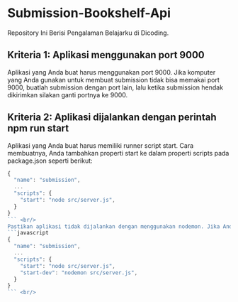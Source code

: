 # Submission-Bookshelf-Api
Repository Ini Berisi Pengalaman Belajarku di Dicoding. 

## Kriteria 1: Aplikasi menggunakan port 9000 <br/>
Aplikasi yang Anda buat harus menggunakan port 9000. Jika komputer yang Anda gunakan untuk membuat submission tidak bisa memakai port 9000,  buatlah submission dengan port lain, lalu ketika submission hendak dikirimkan silakan ganti portnya ke 9000.

## Kriteria 2: Aplikasi dijalankan dengan perintah npm run start <br/>
Aplikasi yang Anda buat harus memiliki runner script start. Cara membuatnya, Anda tambahkan properti start ke dalam properti scripts pada package.json seperti berikut:<br/>
```javascript
{
  "name": "submission",
  ...
  "scripts": {
    "start": "node src/server.js",
  }
}
``` <br/>
Pastikan aplikasi tidak dijalankan dengan menggunakan nodemon. Jika Anda ingin menggunakan nodemon dalam proses development, masukkan nodemon kedalam runner script lain, contohnya: <br/>
```javascript
{
  "name": "submission",
  ...
  "scripts": {
    "start": "node src/server.js",
    "start-dev": "nodemon src/server.js",
  }
}
``` <br/>
